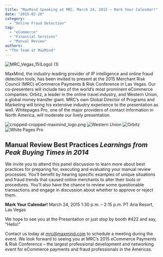 ```yaml
---
title: "MaxMind Speaking at MRC. March 24, 2015 – Mark Your Calendar!"
date: "2015-02-20"
category:
  - "Online Fraud Detection"
tag:
  - "eCommerce"
  - "Financial Services"
  - "Manual Review"
authors:
- "The Team at MaxMind"
---
```


![MRC\_Vegas\_15(Logo) (1)](/images/2015/02/MRC_Vegas_15Logo-1-e1424453851417.jpg)

MaxMind, the industry-leading provider of IP intelligence and online fraud
detection tools, has been invited to present at the 2015 Merchant Risk Council
(MRC) eCommerce Payments & Risk Conference in Las Vegas. Our co-presenters will
include two of the world’s most prominent eCommerce companies: Orbitz, a leader
in the online travel industry, and Western Union, a global money transfer giant.
MRC’s own Global Director of Programs and Marketing will bring his extensive
industry experience to the presentation as well. Whitepages Pro, one of the
major providers of contact information in North America, will moderate our
lively presentation.

![cropped-cropped-maxmind\_logo.png](/images/2015/02/cropped-cropped-maxmind_logo-e1424453285396.png)
![Western Union](/images/2015/02/Western-Union-e1424453215447.png)
![Orbitz](/images/2015/02/Orbitz-e1424453363302.png)
![White Pages Pro](/images/2015/02/White-Pages-Pro-e1424453527304-150x35.png)

## Manual Review Best Practices *Learnings from Peak Buying Times in 2014*

We invite you to attend this panel discussion to learn more about best practices
for preparing for, executing and evaluating your manual review processes. You’ll
benefit by hearing specific examples of unique situations and fraud trends that
caused online merchants to alter their tools or procedures. You’ll also have the
chance to review some questionable transactions and engage in discussion about
whether to approve or reject them.

**Mark Your Calendar!** March 24, 2015 1:30 p.m. – 2:15 p.m. PT Aria Resort, Las
Vegas

We hope to see you at the Presentation or just stop by booth #422 and say,
“Hello!”

Contact us today at <mrc@maxmind.com> to schedule a meeting during the event. We
look forward to seeing you at MRC’s 2015 eCommerce Payments & Risk Conference –
the largest professional development and networking event for eCommerce payments
and fraud professionals in the Americas.
